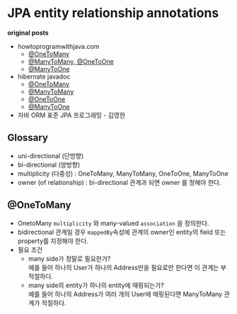 # JPA entity relationship annotations
__original posts__
- howtoprogramwithjava.com
  - [@OneToMany](https://howtoprogramwithjava.com/database-relationships-one-to-many/)
  - [@ManyToMany, @OneToOne](https://howtoprogramwithjava.com/database-relationships-many-many-one-one/)
  - [@ManyToOne](https://howtoprogramwithjava.com/hibernate-manytoone-unidirectional-tutorial/)
- hibernate javadoc
  - [@OneToMany](https://docs.jboss.org/hibernate/jpa/2.1/api/javax/persistence/OneToMany.html)
  - [@ManyToMany](https://docs.jboss.org/hibernate/jpa/2.1/api/javax/persistence/ManyToMany.html)
  - [@OneToOne](https://docs.jboss.org/hibernate/jpa/2.1/api/javax/persistence/OneToOne.html)
  - [@ManyToOne](https://docs.jboss.org/hibernate/jpa/2.1/api/index.html?javax/persistence/OneToMany.html)
- 자바 ORM 표준 JPA 프로그래밍 - 김영한

## Glossary
- uni-directional (단방향) 
- bi-directional (양방향) 
- multiplicity (다중성) : OneToMany, ManyToMany, OneToOne, ManyToOne
- owner (of relationship) : bi-directional 관계과 되면 owner 를 정해야 한다.

## @OneToMany
- OnetoMany `multiplicity` 와 many-valued `association` 을 정의한다.
- bidirectional 관계일 경우 `mappedBy`속성에 관계의 owner인 entity의 field 또는 property를 지정해야 한다.
- 필요 조건
  - many side가 정말로 필요한가?  
  예를 들어 하나의 User가 하나의 Address만을 필요로만 한다면 이 관계는 부적절하다.
  - many side의 entity가 하나의 entity에 매핑되는가?  
  예를 들어 하나의 Address가 여러 개의 User에 매핑된다면 ManyToMany 관계가 적절하다.
